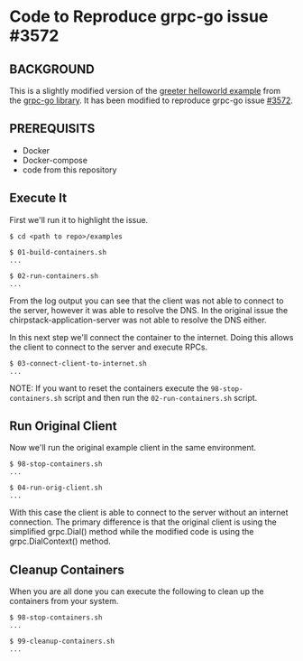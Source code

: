 Code to Reproduce grpc-go issue #3572
=================================
BACKGROUND
----------
This is a slightly modified version of the [greeter helloworld example](https://github.com/grpc/grpc-go/tree/master/examples)
from the [grpc-go library](https://github.com/grpc/grpc-go). It has been
modified to reproduce grpc-go issue
[#3572](https://github.com/grpc/grpc-go/issues/3572).

PREREQUISITS
------------
- Docker
- Docker-compose
- code from this repository

Execute It
----------
First we'll run it to highlight the issue.
```
$ cd <path to repo>/examples

$ 01-build-containers.sh
...

$ 02-run-containers.sh
...
```
From the log output you can see that the client was not able to connect to the
server, however it was able to resolve the DNS. In the original issue the
chirpstack-application-server was not able to resolve the DNS either.

In this next step we'll connect the container to the internet. Doing this allows
the client to connect to the server and execute RPCs.
```
$ 03-connect-client-to-internet.sh
...
```
NOTE: If you want to reset the containers execute the `98-stop-containers.sh`
script and then run the `02-run-containers.sh` script.

Run Original Client
-------------------
Now we'll run the original example client in the same environment.
```
$ 98-stop-containers.sh
...

$ 04-run-orig-client.sh
...
```
With this case the client is able to connect to the server without an internet
connection. The primary difference is that the original client is using the
simplified grpc.Dial() method while the modified code is using the
grpc.DialContext() method.

Cleanup Containers
------------------
When you are all done you can execute the following to clean up the containers
from your system.
```
$ 98-stop-containers.sh
...

$ 99-cleanup-containers.sh
...
```
